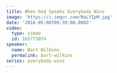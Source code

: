 ```yaml
---
title: When God Speaks Everybody Wins
image: 'https://i.imgur.com/MuLYIpM.jpg'
date: '2016-05-08T09:30:00.000Z'
video:
  type: vimeo
  id: 165773074
speaker:
  name: Bart Wilkins
  permalink: bart-wilkins
series: everybody-wins
---
```


